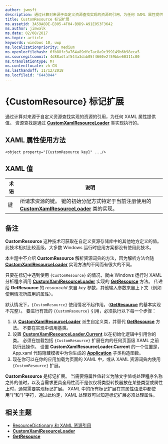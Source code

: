 ```yaml
---
author: jwmsft
description: 通过计算对来源于自定义资源查找实现的资源的引用，为任何 XAML 属性提供值。 资源查找是通过 CustomXamlResourceLoader 类实现执行的。
title: CustomResource 标记扩展
ms.assetid: 3A59A8DE-E805-4F04-B9D9-A91E053F3642
ms.author: jimwalk
ms.date: 02/08/2017
ms.topic: article
keywords: windows 10, uwp
ms.localizationpriority: medium
ms.openlocfilehash: 6fb88fc3a764a89dfe7ac8a9c399149b6b98eca5
ms.sourcegitcommit: 4d88adfaf544a3dab05f4660e2f59bbe60311c00
ms.translationtype: MT
ms.contentlocale: zh-CN
ms.lasthandoff: 11/12/2018
ms.locfileid: "6443044"
---
```

# <a name="customresource-markup-extension"></a>{CustomResource} 标记扩展


通过计算对来源于自定义资源查找实现的资源的引用，为任何 XAML 属性提供值。 资源查找是通过 [**CustomXamlResourceLoader**](https://msdn.microsoft.com/library/windows/apps/br243327) 类实现执行的。

## <a name="xaml-attribute-usage"></a>XAML 属性使用方法

``` syntax
<object property="{CustomResource key}" .../>
```

## <a name="xaml-values"></a>XAML 值

| 术语 | 说明 |
|------|-------------|
| 键 | 所请求资源的键。 键的初始分配方式特定于当前注册使用的 [**CustomXamlResourceLoader**](https://msdn.microsoft.com/library/windows/apps/br243327) 类的实现。 |

## <a name="remarks"></a>备注

**CustomResource** 这种技术可获取在自定义资源存储库中的其他地方定义的值。 此技术相对比较高级，大多数 Windows 运行时应用方案都没有使用此技术。

本主题中不介绍 **CustomResource** 解析资源词典的方法，因为解析方法会随 [**CustomXamlResourceLoader**](https://msdn.microsoft.com/library/windows/apps/br243327) 实现方法的不同而有很大的不同。

只要在标记中遇到使用 `{CustomResource}` 的情况，就由 Windows 运行时 XAML 分析程序调用 [**CustomXamlResourceLoader**](https://msdn.microsoft.com/library/windows/apps/br243327) 实现的 [**GetResource**](https://msdn.microsoft.com/library/windows/apps/br243340) 方法。 传递给 **GetResource** 的 *resourceId* 来自 *key* 参数，其他输入参数来自上下文（例如使用情况所应用的属性）。

默认情况下，`{CustomResource}` 使用情况不起作用。（[**GetResource**](https://msdn.microsoft.com/library/windows/apps/br243340) 的基本实现不完整）。 要进行有效的 `{CustomResource}` 引用，必须执行以下每一个步骤：

1.  从 [**CustomXamlResourceLoader**](https://msdn.microsoft.com/library/windows/apps/br243327) 派生自定义类，并替代 [**GetResource**](https://msdn.microsoft.com/library/windows/apps/br243340) 方法。 不要在实现中调用基类。
2.  设置 [**CustomXamlResourceLoader.Current**](https://msdn.microsoft.com/library/windows/apps/br243328) 以在初始化逻辑中引用你的类。 必须在加载包括 `{CustomResource}` 扩展在内的任何页面级 XAML 之前执行此操作。 设置 **CustomXamlResourceLoader.Current** 的一个位置是，App.xaml 代码隐藏模板中为你生成的 [**Application**](https://msdn.microsoft.com/library/windows/apps/br242324) 子类构造函数。
3.  现在你可以在你的应用加载为页面的 XAML 中，或从 XAML 资源词典内使用 `{CustomResource}` 扩展。

**CustomResource** 是标记扩展。 当需要将属性值转义为除文字值或处理程序名称之外的值时，以及当需求更具全局性而不是仅仅将类型转换器放在某些类型或属性上时，通常需要实现标记扩展。 XAML 中的所有标记扩展在其属性语法中都使用“\{”和“\}”字符，通过此约定，XAML 处理器可以知道标记扩展必须处理属性。

## <a name="related-topics"></a>相关主题

* [ResourceDictionary 和 XAML 资源引用](https://msdn.microsoft.com/library/windows/apps/mt187273)
* [**CustomXamlResourceLoader**](https://msdn.microsoft.com/library/windows/apps/br243327)
* [**GetResource**](https://msdn.microsoft.com/library/windows/apps/br243340)

